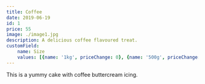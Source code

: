 ```yaml
---
title: Coffee
date: 2019-06-19
id: 1
price: 55
image: ./image1.jpg
description: A delicious coffee flavoured treat.
customField: 
    name: Size
    values: [{name: '1kg', priceChange: 0}, {name: '500g', priceChange: -20.00}, {name: '250g', priceChange: -30.00}]
---
```


This is a yummy cake with coffee buttercream icing.
